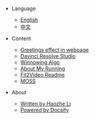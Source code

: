 - Language
    - [English](README.md)
    - [中文](/zh-cn/README.md)

- Content
    - [Greetings effect in webpage](greeting.md)
    - [Davinci Resolve Studio](davinci.md)
    - [Winnowing Algo](winnowing.md)
    - [About My Running](run.md)
    - [Fit2Video Readme](fit2video.md)
    - [MOSS](moss.md)

- About 
    - [Written by Haozhe Li](https://www.haozheli.com)
    - [Powered by Docsify](https://docsify.js.org)